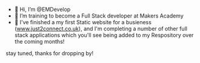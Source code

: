 - 👋 Hi, I’m @EMDevelop
- 👀 I’m training to become a Full Stack developer at Makers Academy
- 🌱 I've finished a my first Static website for a busieness (www.just2connect.co.uk), and I'm completing a number of other full stack applications which you'll see being added to my Respository over the coming months!

stay tuned, thanks for dropping by! 

<!---
EMDevelop/EMDevelop is a ✨ special ✨ repository because its `README.md` (this file) appears on your GitHub profile.
You can click the Preview link to take a look at your changes.
--->
